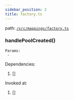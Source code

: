 ```yaml
---
sidebar_position: 2
title: factory.ts
---
```


path: [`/src/mappings/factory.ts`](https://github.com/Uniswap/v3-subgraph/blob/main/src/mappings/factory.ts)

### handlePoolCreated()

```
Params:
 - 
```

Dependencies:
1. []

Invoked at:
1. []

